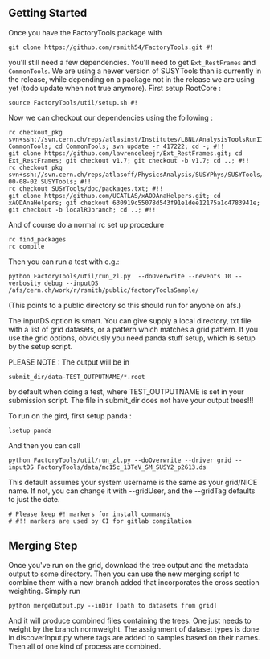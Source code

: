## Getting Started

Once you have the FactoryTools package with

```
git clone https://github.com/rsmith54/FactoryTools.git #!
```

you'll still need a few dependencies. You'll need to get `Ext_RestFrames` and `CommonTools`. We are using a newer version of SUSYTools than is currently in the release, while depending on a package not in the release we are using yet (todo update when not true anymore).
First setup RootCore :

```
source FactoryTools/util/setup.sh #!
```

Now we can checkout our dependencies using the following :

```
rc checkout_pkg svn+ssh://svn.cern.ch/reps/atlasinst/Institutes/LBNL/AnalysisToolsRunII/CommonTools/trunk/ CommonTools; cd CommonTools; svn update -r 417222; cd -; #!!
git clone https://github.com/lawrenceleejr/Ext_RestFrames.git; cd Ext_RestFrames; git checkout v1.7; git checkout -b v1.7; cd ..; #!!
rc checkout_pkg svn+ssh://svn.cern.ch/reps/atlasoff/PhysicsAnalysis/SUSYPhys/SUSYTools/tags/SUSYTools-00-08-02 SUSYTools; #!!
rc checkout SUSYTools/doc/packages.txt; #!!
git clone https://github.com/UCATLAS/xAODAnaHelpers.git; cd xAODAnaHelpers; git checkout 630919c55078d543f91e1dee12175a1c4783941e;  git checkout -b localRJbranch; cd ..; #!!
```

And of course do a normal rc set up procedure

```
rc find_packages
rc compile
```

Then you can run a test with e.g.:

```
python FactoryTools/util/run_zl.py  --doOverwrite --nevents 10 --verbosity debug --inputDS /afs/cern.ch/work/r/rsmith/public/factoryToolsSample/
```

(This points to a public directory so this should run for anyone on afs.)

The inputDS option is smart.  You can give supply a local directory, txt file with a list of grid datasets, or a pattern which matches a grid pattern.  If you use the grid options, obviously you need panda stuff setup, which is setup by the setup script.

PLEASE NOTE : The output will be in
```
submit_dir/data-TEST_OUTPUTNAME/*.root
```
by default when doing a test, where TEST_OUTPUTNAME is set in your submission script.  The file in submit_dir does not have your output trees!!!


To run on the gird, first setup panda :
```
lsetup panda
```

And then you can call

```
python FactoryTools/util/run_zl.py --doOverwrite --driver grid --inputDS FactoryTools/data/mc15c_13TeV_SM_SUSY2_p2613.ds
```

This default assumes your system username is the same as your grid/NICE name. If not, you can change it with --gridUser, and the --gridTag defaults to just the date.

```
# Please keep #! markers for install commands
# #!! markers are used by CI for gitlab compilation
```

## Merging Step

Once you've run on the grid, download the tree output and the metadata output to some directory. Then you can use the new merging script to combine them with a new branch added that incorporates the cross section weighting. Simply run

```
python mergeOutput.py --inDir [path to datasets from grid]
```

And it will produce combined files containing the trees. One just needs to weight by the branch normweight. The assignment of dataset types is done in discoverInput.py where tags are added to samples based on their names. Then all of one kind of process are combined.
